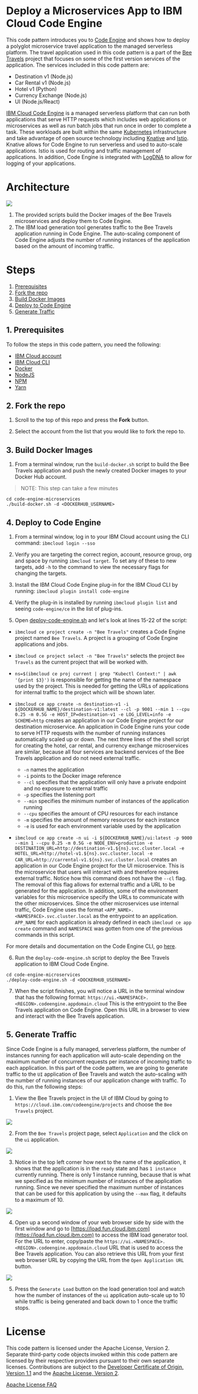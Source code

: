 # Deploy a Microservices App to IBM Cloud Code Engine

This code pattern introduces you to [Code Engine](https://www.ibm.com/cloud/code-engine) and shows how to deploy a polyglot microservice travel application to the managed serverless platform. The travel application used in this code pattern is a part of the [Bee Travels](https://bee-travels.github.io/) project that focuses on some of the first version services of the application. The services included in this code pattern are:

* Destination v1 (Node.js)
* Car Rental v1 (Node.js)
* Hotel v1 (Python)
* Currency Exchange (Node.js)
* UI (Node.js/React)

[IBM Cloud Code Engine](https://cloud.ibm.com/docs/codeengine?topic=codeengine-getting-started) is a managed serverless platform that can run both applications that serve HTTP requests which includes web applications or microservices as well as run batch jobs that run once in order to complete a task. These workloads are built within the same [Kubernetes](https://kubernetes.io/) infrastructure and take advantage of open source technology including [Knative](https://knative.dev/) and [Istio](https://istio.io/). Knative allows for Code Engine to run serverless and used to auto-scale applications. Istio is used for routing and traffic management of applications. In addition, Code Engine is integrated with [LogDNA](https://www.logdna.com/) to allow for logging of your applications.

# Architecture

![](img/architecture.png)

1. The provided scripts build the Docker images of the Bee Travels microservices and deploy them to Code Engine.
2. The IBM load generation tool generates traffic to the Bee Travels application running in Code Engine. The auto-scaling component of Code Engine adjusts the number of running instances of the application based on the amount of incoming traffic.

# Steps

1. [Prerequisites](#1-prerequisites)
2. [Fork the repo](#2-fork-the-repo)
3. [Build Docker Images](#3-build-docker-images)
4. [Deploy to Code Engine](#4-deploy-to-code-engine)
5. [Generate Traffic](#5-generate-traffic)

## 1. Prerequisites

To follow the steps in this code pattern, you need the following:

* [IBM Cloud account](https://cloud.ibm.com/registration)
* [IBM Cloud CLI](https://cloud.ibm.com/docs/cli?topic=cli-getting-started)
* [Docker](https://www.docker.com/products/docker-desktop)
* [NodeJS](https://nodejs.org/en/download/)
* [NPM](https://www.npmjs.com/get-npm)
* [Yarn](https://classic.yarnpkg.com/en/docs/install)

## 2. Fork the repo

1. Scroll to the top of this repo and press the **Fork** button.

2. Select the account from the list that you would like to fork the repo to.

## 3. Build Docker Images

1. From a terminal window, run the `build-docker.sh` script to build the Bee Travels application and push the newly created Docker images to your Docker Hub account.
> NOTE: This step can take a few minutes

```
cd code-engine-microservices
./build-docker.sh -d <DOCKERHUB_USERNAME>
```

## 4. Deploy to Code Engine

1. From a terminal window, log in to your IBM Cloud account using the CLI command: `ibmcloud login --sso`

2. Verify you are targeting the correct region, account, resource group, org and space by running `ibmcloud target`. To set any of these to new targets, add `-h` to the command to view the necessary flags for changing the targets.

3. Install the IBM Cloud Code Engine plug-in for the IBM Cloud CLI by running: `ibmcloud plugin install code-engine`

4. Verify the plug-in is installed by running `ibmcloud plugin list` and seeing `code-engine/ce` in the list of plug-ins.

5. Open [deploy-code-engine.sh](deploy-code-engine.sh) and let's look at lines 15-22 of the script:

* `ibmcloud ce project create -n "Bee Travels"` creates a Code Engine project named `Bee Travels`. A project is a grouping of Code Engine applications and jobs.

* `ibmcloud ce project select -n "Bee Travels"` selects the project `Bee Travels` as the current project that will be worked with.

* `ns=$(ibmcloud ce proj current | grep "Kubectl Context:" | awk '{print $3}')` is responsible for getting the name of the namespace used by the project. This is needed for getting the URLs of applications for internal traffic to the project which will be shown later.

*  `ibmcloud ce app create -n destination-v1 -i ${DOCKERHUB_NAME}/destination-v1:latest --cl -p 9001 --min 1 --cpu 0.25 -m 0.5G -e HOST_IP=destination-v1 -e LOG_LEVEL=info -e SCHEME=http` creates an application in our Code Engine project for our destination microservice. An application in Code Engine runs your code to serve HTTP requests with the number of running instances automatically scaled up or down. The next three lines of the shell script for creating the hotel, car rental, and currency exchange microservices are similar, because all four services are backend services of the Bee Travels application and do not need external traffic.
	* `-n` names the application
	* `-i` points to the Docker image reference
	* `--cl` specifies that the application will only have a private endpoint and no exposure to external traffic
	* `-p` specifies the listening port
	* `--min` specifies the minimum number of instances of the application running
	* `--cpu` specifies the amount of CPU resources for each instance
	* `-m` specifies the amount of memory resources for each instance
	* `-e` is used for each environment variable used by the application

* `ibmcloud ce app create -n ui -i ${DOCKERHUB_NAME}/ui:latest -p 9000 --min 1 --cpu 0.25 -m 0.5G -e NODE_ENV=production -e DESTINATION_URL=http://destination-v1.${ns}.svc.cluster.local -e HOTEL_URL=http://hotel-v1.${ns}.svc.cluster.local -e CAR_URL=http://carrental-v1.${ns}.svc.cluster.local` creates an application in our Code Engine project for the UI microservice. This is the microservice that users will interact with and therefore requires external traffic. Notice how this command does not have the `--cl` flag. The removal of this flag allows for external traffic and a URL to be generated for the application. In addition, some of the environment variables for this microservice specify the URLs to communicate with the other microservices. Since the other microservices use internal traffic, Code Engine uses the format `<APP_NAME>.<NAMESPACE>.svc.cluster.local` as the entrypoint to an application. `APP_NAME` for each application is already defined in each `ibmcloud ce app create` command and `NAMESPACE` was gotten from one of the previous commands in this script.

For more details and documentation on the Code Engine CLI, go [here](https://cloud.ibm.com/docs/codeengine?topic=codeengine-cli).

6. Run the `deploy-code-engine.sh` script to deploy the Bee Travels application to IBM Cloud Code Engine.

```
cd code-engine-microservices
./deploy-code-engine.sh -d <DOCKERHUB_USERNAME>
```

7. When the script finishes, you will notice a URL in the terminal window that has the following format: `https://ui.<NAMESPACE>.<REGION>.codeengine.appdomain.cloud` This is the entrypoint to the Bee Travels application on Code Engine. Open this URL in a browser to view and interact with the Bee Travels application.

## 5. Generate Traffic

Since Code Engine is a fully managed, serverless platform, the number of instances running for each application will auto-scale depending on the maximum number of concurrent requests per instance of incoming traffic to each application. In this part of the code pattern, we are going to generate traffic to the `UI` application of Bee Travels and watch the auto-scaling with the number of running instances of our application change with traffic. To do this, run the following steps:

1. View the Bee Travels project in the UI of IBM Cloud by going to `https://cloud.ibm.com/codeengine/projects` and choose the `Bee Travels` project.

![](img/code_engine_project.png)

2. From the `Bee Travels` project page, select `Application` and the click on the `ui` application.

![](img/code_engine_apps.png)

3. Notice in the top left corner how next to the name of the application, it shows that the application is in the `ready` state and has `1 instance` currently running. There is only 1 instance running, because that is what we specified as the minimum number of instances of the application running. Since we never specified the maximum number of instances that can be used for this application by using the `--max` flag, it defaults to a maximum of 10.

![](img/code_engine_instances.png)

4. Open up a second window of your web browser side by side with the first window and go to [https://load.fun.cloud.ibm.com](https://load.fun.cloud.ibm.com) to access the IBM load generator tool. For the URL to enter, copy/paste the `https://ui.<NAMESPACE>.<REGION>.codeengine.appdomain.cloud` URL that is used to access the Bee Travels application. You can also retrieve this URL from your first web browser URL by copying the URL from the `Open Application URL` button.

![](img/code_engine_url.png)

5. Press the `Generate Load` button on the load generation tool and watch how the number of instances of the `ui` application auto-scale up to 10 while traffic is being generated and back down to 1 once the traffic stops.

# License

This code pattern is licensed under the Apache License, Version 2. Separate third-party code objects invoked within this code pattern are licensed by their respective providers pursuant to their own separate licenses. Contributions are subject to the [Developer Certificate of Origin, Version 1.1](https://developercertificate.org/) and the [Apache License, Version 2](https://www.apache.org/licenses/LICENSE-2.0.txt).

[Apache License FAQ](https://www.apache.org/foundation/license-faq.html#WhatDoesItMEAN)